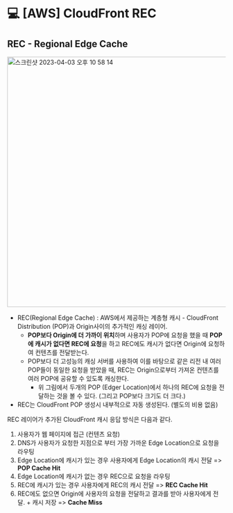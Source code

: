 💻 [AWS] CloudFront REC
==============================

## REC - Regional Edge Cache
<img width="576" alt="스크린샷 2023-04-03 오후 10 58 14" src="https://user-images.githubusercontent.com/57285121/229531716-5fc3f69d-7edb-4d1a-af5b-8b24939462da.png">

* REC(Regional Edge Cache) : AWS에서 제공하는 계층형 캐시 - CloudFront Distribution (POP)과 Origin사이의 추가적인 캐싱 레이어.
  * **POP보다 Origin에 더 가까이 위치**하며 사용자가 POP에 요청을 했을 때 **POP에 캐시가 없다면 REC에 요청**을 하고 REC에도 캐시가 없다면 Origin에 요청하여 컨텐츠를 전달받는다.
  * POP보다 더 고성능의 캐싱 서버를 사용하여 이를 바탕으로 같은 리전 내 여러 POP들이 동일한 요청을 받았을 때, REC는 Origin으로부터 가져온 컨텐츠를 여러 POP에 공유할 수 있도록 캐싱한다.
    * 위 그림에서 두개의 POP (Edger Location)에서 하나의 REC에 요청을 전달하는 것을 볼 수 있다. (그리고 POP보다 크기도 더 크다.)
* REC는 CloudFront POP 생성시 내부적으로 자동 생성된다. (별도의 비용 없음)

REC 레이어가 추가된 CloudFront 캐시 응답 방식은 다음과 같다.

1. 사용자가 웹 페이지에 접근 (컨텐츠 요청)
2. DNS가 사용자가 요청한 지점으로 부터 가장 가까운 Edge Location으로 요청을 라우팅
3. Edge Location에 캐시가 있는 경우 사용자에게 Edge Location의 캐시 전달 => **POP Cache Hit**
4. Edge Location에 캐시가 없는 경우 REC으로 요청을 라우팅
5. REC에 캐시가 있는 경우 사용자에게 REC의 캐시 전달 => **REC Cache Hit**
6. REC에도 없으면 Origin에 사용자의 요청을 전달하고 결과를 받아 사용자에게 전달. + 캐시 저장 => **Cache Miss**